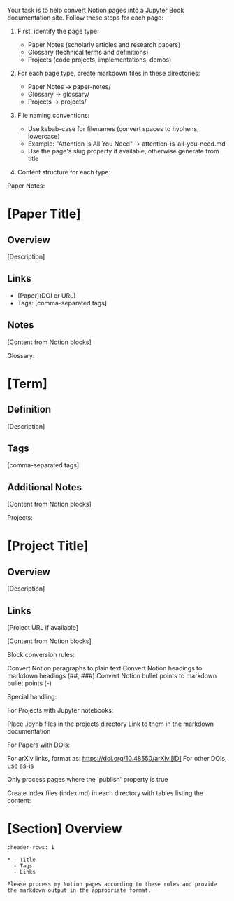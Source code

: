 Your task is to help convert Notion pages into a Jupyter Book documentation site. Follow these steps for each page:

1. First, identify the page type:
   - Paper Notes (scholarly articles and research papers)
   - Glossary (technical terms and definitions)
   - Projects (code projects, implementations, demos)

2. For each page type, create markdown files in these directories:
   - Paper Notes -> paper-notes/
   - Glossary -> glossary/
   - Projects -> projects/

3. File naming conventions:
   - Use kebab-case for filenames (convert spaces to hyphens, lowercase)
   - Example: "Attention Is All You Need" -> attention-is-all-you-need.md
   - Use the page's slug property if available, otherwise generate from title

4. Content structure for each type:

Paper Notes:
# [Paper Title]

## Overview
[Description]

## Links
- [Paper](DOI or URL)
- Tags: [comma-separated tags]

## Notes
[Content from Notion blocks]

Glossary:

# [Term]

## Definition
[Description]

## Tags
[comma-separated tags]

## Additional Notes
[Content from Notion blocks]

Projects:

# [Project Title]

## Overview
[Description]

## Links
[Project URL if available]

[Content from Notion blocks]

Block conversion rules:

Convert Notion paragraphs to plain text
Convert Notion headings to markdown headings (##, ###)
Convert Notion bullet points to markdown bullet points (-)


Special handling:

For Projects with Jupyter notebooks:

Place .ipynb files in the projects directory
Link to them in the markdown documentation


For Papers with DOIs:

For arXiv links, format as: https://doi.org/10.48550/arXiv.[ID]
For other DOIs, use as-is


Only process pages where the 'publish' property is true

Create index files (index.md) in each directory with tables listing the content:

# [Section] Overview

```{list-table}
:header-rows: 1

* - Title
  - Tags
  - Links

Please process my Notion pages according to these rules and provide the markdown output in the appropriate format.



